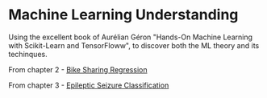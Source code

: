 # Machine Learning Understanding
Using the excellent book of Aurélian Géron "Hands-On Machine Learning with Scikit-Learn and TensorFloww", to discover both the ML theory and its techinques.

From chapter 2 - <a href="../master/Bike Sharing Regression.ipynb">Bike Sharing Regression</a>

From chapter 3 - <a href="../master/Epileptic Seizure Classification.ipynb">Epileptic Seizure Classification</a>
